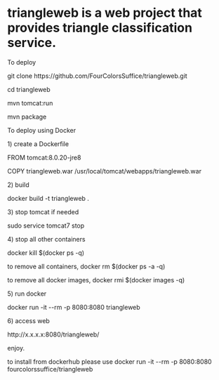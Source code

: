 # triangleweb is a web project that provides triangle classification service. 

To deploy
<p>
git clone https://github.com/FourColorsSuffice/triangleweb.git
<p>
cd triangleweb
<p>
mvn tomcat:run
<p>
mvn package

<p>To deploy using Docker
  
<p>1) create a Dockerfile
<p>FROM tomcat:8.0.20-jre8
<p>COPY triangleweb.war /usr/local/tomcat/webapps/triangleweb.war
<p>2) build
<p>docker build -t triangleweb .
<p>3) stop tomcat if needed
<p>sudo service tomcat7 stop
<p>4) stop all other containers
<p>docker kill $(docker ps -q)
<p>to remove all containers, docker rm $(docker ps -a -q)
<p>to remove all docker images, docker rmi $(docker images -q)
<p>5) run docker
<p>docker run -it --rm -p 8080:8080 triangleweb
<p>6) access web
<p>http://x.x.x.x:8080/triangleweb/
<p>enjoy.
<p>to install from dockerhub please use docker run -it --rm -p 8080:8080 fourcolorssuffice/triangleweb 
